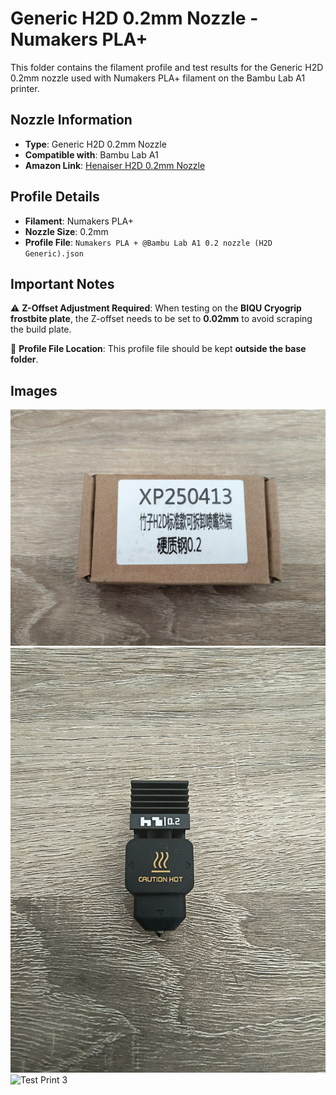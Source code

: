 # Generic H2D 0.2mm Nozzle - Numakers PLA+

This folder contains the filament profile and test results for the Generic H2D 0.2mm nozzle used with Numakers PLA+ filament on the Bambu Lab A1 printer.

## Nozzle Information

- **Type**: Generic H2D 0.2mm Nozzle
- **Compatible with**: Bambu Lab A1
- **Amazon Link**: [Henaiser H2D 0.2mm Nozzle](https://www.amazon.in/dp/B0FC2X5BRJ)

## Profile Details

- **Filament**: Numakers PLA+
- **Nozzle Size**: 0.2mm
- **Profile File**: `Numakers PLA + @Bambu Lab A1 0.2 nozzle (H2D Generic).json`

## Important Notes

⚠️ **Z-Offset Adjustment Required**: When testing on the **BIQU Cryogrip frostbite plate**, the Z-offset needs to be set to **0.02mm** to avoid scraping the build plate.

📁 **Profile File Location**: This profile file should be kept **outside the base folder**.

## Images
![Test Print 1](IMG_20250903_103455685.jpg)
![Test Print 2](IMG_20250903_103526775.jpg)
![Test Print 3](IMG_20250903_103537545_HDR.jpg)
